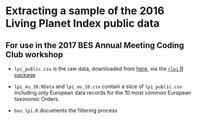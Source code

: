 # Extracting a sample of the 2016 Living Planet Index public data
## For use in the 2017 BES Annual Meeting Coding Club workshop

* `lpi_public.csv` is the raw data, downloaded from [here](https://figshare.com/articles/LPI_LPR2016data_public_csv/4300022/1), via the [`rlpi` R package](https://github.com/Zoological-Society-of-London/rlpi)

* `lpi_eu_10.RData` and `lpi_eu_10.csv` contain a slice of `lpi_public.csv` including only European data records for the 10 most common European taxonomic Orders.

* `bes_lpi.R` documents the filtering process



